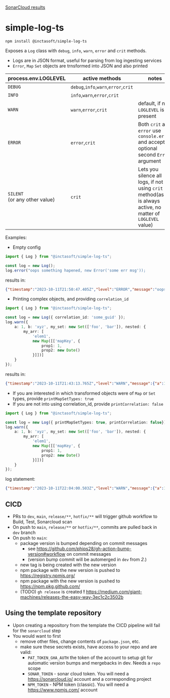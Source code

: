 [SonarCloud results](https://sonarcloud.io/summary/overall?id=inctasoft_simple-log-ts)
# simple-log-ts

```
npm install @inctasoft/simple-log-ts
```

Exposes a `Log` class with `debug`, `info`, `warn`, `error` and `crit` methods.
- Logs are in JSON format, useful for parsing from log ingesting services
- `Error`, `Map` `Set` objects are trnsformed into JSON and also printed

| process.env.LOGLEVEL | active methods | notes |
|---|---|---|
| `DEBUG`| `debug`,`info`,`warn`,`error`,`crit`| | 
| `INFO` | `info`,`warn`,`error`,`crit`|| 
| `WARN` | `warn`,`error`,`crit`| default, if no `LOGLEVEL` is present |
| `ERROR`| `error`,`crit`| Both `crit` and `error` use `console.error` and accept optional second `Error` argument |
| `SILENT` <br/> (or any other value)| `crit` | Lets you silence all logs, if not using `crit` method(as it is always active, no matter of `LOGLEVEL` value) |

Examples:
- Empty config
```typescript
import { Log } from "@inctasoft/simple-log-ts";

const log = new Log();
log.error("oops something hapened, new Error('some err msg'));
```
results in:
```json
{"timestamp":"2023-10-11T21:50:47.405Z","level":"ERROR","message":"oops something hapened","correlation":"undefined","[Error]":{"stack":"Error: some err msg\n    at Object......","message":"some err msg"}}```
```
- Printing complex objects, and providing `correlation_id`
```typescript
import { Log } from "@inctasoft/simple-log-ts";

const log = new Log({ correlation_id: 'some_guid' });
log.warn({
    a: 1, b: 'xyz', my_set: new Set(['foo', 'bar']), nested: {
        my_arr: [
            'elem1',
            new Map([['mapKey', {
                prop1: 1,
                prop2: new Date()
            }]])]
    }
});
```
results in:
```json
{"timestamp":"2023-10-11T21:43:13.765Z","level":"WARN","message":{"a":1,"b":"xyz","my_set":["foo","bar"],"nested":{"my_arr":["elem1",{"mapKey":{"prop1":1,"prop2":"2023-10-11T21:43:13.765Z"}}]}},"correlation":"some_guid"}
```
- If you are interested in which transformed objects were of `Map` or `Set` types, provide `printMapSetTypes: true`
- If you are not into using correlation_id, provide `printCorrelation: false`
```typescript
import { Log } from "@inctasoft/simple-log-ts";

const log = new Log({ printMapSetTypes: true, printCorrelation: false});
log.warn({
    a: 1, b: 'xyz', my_set: new Set(['foo', 'bar']), nested: {
        my_arr: [
            'elem1',
            new Map([['mapKey', {
                prop1: 1,
                prop2: new Date()
            }]])]
    }
});
```
log statement:
```json
{"timestamp":"2023-10-11T22:04:00.503Z","level":"WARN","message":{"a":1,"b":"xyz","my_set":{"[Set]":["foo","bar"]},"nested":{"my_arr":["elem1",{"[Map]":{"mapKey":{"prop1":1,"prop2":"2023-10-11T22:04:00.503Z"}}}]}}}
```

## CICD

* PRs to `dev`, `main`, `release/**`, `hotfix/**` will trigger github workflow to Build, Test, Sonarcloud scan
* On push to `main`, `release/**` or `hotfix/**`, commits are pulled back in `dev` branch 
* On push to  `main`:
  * package version is bumped depending on commit messages
    * see https://github.com/phips28/gh-action-bump-version#workflow on commit messages
    * (version bump commit will be automerged in `dev` from _2._)
  * new tag is being created with the new version
  * npm package with the new version is pushed to https://registry.npmjs.org/
  * npm package with the new version is pushed to https://npm.pkg.github.com/
  * (TODO) `gh release` is created __!__ https://medium.com/giant-machines/releases-the-easy-way-3ec1c2c3502b

## Using the template repository

- Upon creating a repository from the template the CICD pipeline will fail for the `sonarcloud` step
- You would want to first 
  - remove other files, change contents of `package.json`, etc.
  - make sure these secrets exists, have access to your repo and are valid:
    - `PAT_TOKEN_GHA_AUTH` the token of the account to setup git for automatic version bumps and mergebacks in dev. Needs a `repo` scope
    - `SONAR_TOKEN` - sonar cloud token. You will need a https://sonarcloud.io/ account and a corresponding project
    - `NPM_TOKEN` - NPM token (classic). You will need a https://www.npmjs.com/ account
  